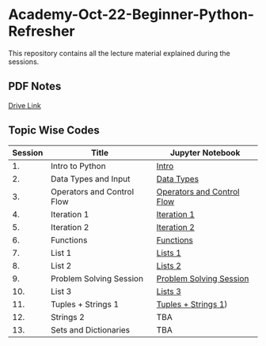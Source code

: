 # Academy-Oct-22-Beginner-Python-Refresher

This repository contains all the lecture material explained during the sessions.

## PDF Notes
[Drive Link](https://drive.google.com/drive/folders/1P5UGVlFt5m2PBzdFs7ojsDhJtsTELbXh?usp=sharing)

## Topic Wise Codes
| Session | Title | Jupyter Notebook |
|---------|-------|-------------|
| 1. | Intro to Python | [Intro](Intro.ipynb) |
| 2. | Data Types and Input | [Data Types](Lecture_1.ipynb) |
| 3. | Operators and Control Flow | [Operators and Control Flow](Lecture_2.ipynb) |
| 4. | Iteration 1 | [Iteration 1](Lecture_4.ipynb) |
| 5. | Iteration 2 | [Iteration 2](Lecture_5.ipynb) |
| 6. | Functions | [Functions](Lecture_6.ipynb) |
| 7. | List 1 | [Lists 1](Lecture_7.ipynb) |
| 8. | List 2 | [Lists 2](Lecture_8.ipynb) |
| 9. | Problem Solving Session | [Problem Solving Session](https://docs.google.com/document/d/1rS3NCjJmlf0XeRUd63tUDx1Rh9YDZkwfJ-dEYAg0hGU/edit?usp=sharing) |
| 10. | List 3 | [Lists 3](Lecture_9.ipynb) |
| 11. | Tuples + Strings 1 | [Tuples + Strings 1](Lecture_10.ipynb)) |
| 12. | Strings 2 | TBA |
| 13. | Sets and Dictionaries | TBA |
